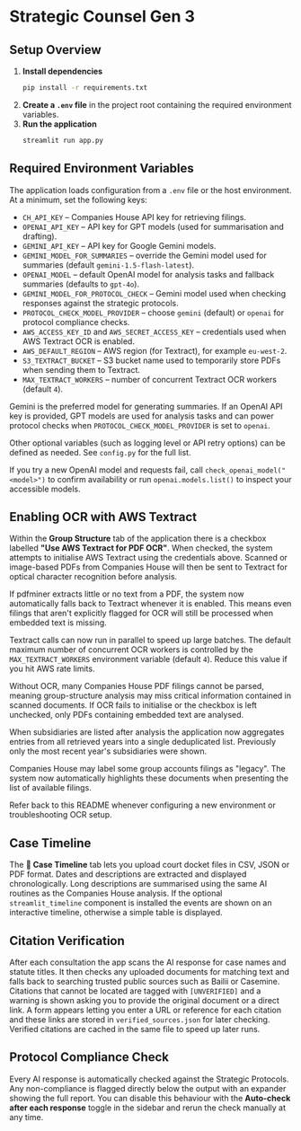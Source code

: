 # Strategic Counsel Gen 3

## Setup Overview

1. **Install dependencies**
   ```bash
   pip install -r requirements.txt
   ```
2. **Create a `.env` file** in the project root containing the required environment variables.
3. **Run the application**
   ```bash
   streamlit run app.py
   ```

## Required Environment Variables

The application loads configuration from a `.env` file or the host environment. At a minimum, set the following keys:

- `CH_API_KEY` – Companies House API key for retrieving filings.
- `OPENAI_API_KEY` – API key for GPT models (used for summarisation and drafting).
- `GEMINI_API_KEY` – API key for Google Gemini models.
- `GEMINI_MODEL_FOR_SUMMARIES` – override the Gemini model used for summaries (default `gemini-1.5-flash-latest`).
- `OPENAI_MODEL` – default OpenAI model for analysis tasks and fallback summaries (defaults to `gpt-4o`).
- `GEMINI_MODEL_FOR_PROTOCOL_CHECK` – Gemini model used when checking responses against the strategic protocols.
- `PROTOCOL_CHECK_MODEL_PROVIDER` – choose `gemini` (default) or `openai` for protocol compliance checks.
- `AWS_ACCESS_KEY_ID` and `AWS_SECRET_ACCESS_KEY` – credentials used when AWS Textract OCR is enabled.
- `AWS_DEFAULT_REGION` – AWS region (for Textract), for example `eu-west-2`.
- `S3_TEXTRACT_BUCKET` – S3 bucket name used to temporarily store PDFs when sending them to Textract.
- `MAX_TEXTRACT_WORKERS` – number of concurrent Textract OCR workers (default `4`).

Gemini is the preferred model for generating summaries. If an OpenAI API key is provided, GPT models are used for analysis tasks and can power protocol checks when `PROTOCOL_CHECK_MODEL_PROVIDER` is set to `openai`.

Other optional variables (such as logging level or API retry options) can be defined as needed. See `config.py` for the full list.

If you try a new OpenAI model and requests fail, call `check_openai_model("<model>")` to confirm availability or run `openai.models.list()` to inspect your accessible models.

## Enabling OCR with AWS Textract

Within the **Group Structure** tab of the application there is a checkbox labelled **"Use AWS Textract for PDF OCR"**. When checked, the system attempts to initialise AWS Textract using the credentials above. Scanned or image-based PDFs from Companies House will then be sent to Textract for optical character recognition before analysis.

If pdfminer extracts little or no text from a PDF, the system now automatically falls back to Textract whenever it is enabled. This means even filings that aren't explicitly flagged for OCR will still be processed when embedded text is missing.

Textract calls can now run in parallel to speed up large batches. The default maximum number of concurrent OCR workers is controlled by the `MAX_TEXTRACT_WORKERS` environment variable (default `4`). Reduce this value if you hit AWS rate limits.

Without OCR, many Companies House PDF filings cannot be parsed, meaning group-structure analysis may miss critical information contained in scanned documents. If OCR fails to initialise or the checkbox is left unchecked, only PDFs containing embedded text are analysed.

When subsidiaries are listed after analysis the application now aggregates entries from all retrieved years into a single deduplicated list. Previously only the most recent year's subsidiaries were shown.

Companies House may label some group accounts filings as "legacy". The system now automatically highlights these documents when presenting the list of available filings.


Refer back to this README whenever configuring a new environment or troubleshooting OCR setup.

## Case Timeline

The **📅 Case Timeline** tab lets you upload court docket files in CSV, JSON or PDF format. Dates and descriptions are extracted and displayed chronologically. Long descriptions are summarised using the same AI routines as the Companies House analysis. If the optional `streamlit_timeline` component is installed the events are shown on an interactive timeline, otherwise a simple table is displayed.

## Citation Verification

After each consultation the app scans the AI response for case names and statute titles. It then checks any uploaded documents for matching text and falls back to searching trusted public sources such as Bailii or Casemine. Citations that cannot be located are tagged with `[UNVERIFIED]` and a warning is shown asking you to provide the original document or a direct link. A form appears letting you enter a URL or reference for each citation and these links are stored in `verified_sources.json` for later checking. Verified citations are cached in the same file to speed up later runs.

## Protocol Compliance Check

Every AI response is automatically checked against the Strategic Protocols. Any non-compliance is flagged directly below the output with an expander showing the full report. You can disable this behaviour with the **Auto-check after each response** toggle in the sidebar and rerun the check manually at any time.
